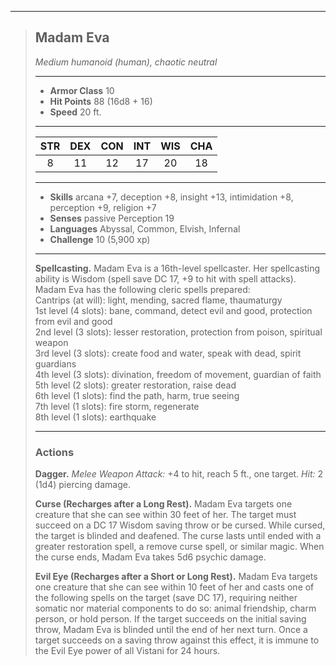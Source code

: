 ***
> ## Madam Eva
> *Medium humanoid (human), chaotic neutral*
> 
> ***
> 
> - **Armor Class** 10
> - **Hit Points** 88 (16d8 + 16)
> - **Speed** 20 ft.
> 
> ***
> 
> |STR|DEX|CON|INT|WIS|CHA|
> |:---:|:---:|:---:|:---:|:---:|:---:|
> |8|11|12|17|20|18|
> 
> ***
> 
> - **Skills** arcana +7, deception +8, insight +13, intimidation +8, perception +9, religion +7
> - **Senses** passive Perception 19
> - **Languages** Abyssal, Common, Elvish, Infernal
> - **Challenge** 10 (5,900 xp)
> 
> ***
> 
> **Spellcasting.** Madam Eva is a 16th-level spellcaster. Her spellcasting ability is Wisdom (spell save DC 17, +9 to hit with spell attacks). Madam Eva has the following cleric spells prepared:  
> Cantrips (at will): light, mending, sacred flame, thaumaturgy  
> 1st level (4 slots): bane, command, detect evil and good, protection from evil and good  
> 2nd level (3 slots): lesser restoration, protection from poison, spiritual weapon  
> 3rd level (3 slots): create food and water, speak with dead, spirit guardians  
> 4th level (3 slots): divination, freedom of movement, guardian of faith  
> 5th level (2 slots): greater restoration, raise dead  
> 6th level (1 slots): find the path, harm, true seeing  
> 7th level (1 slots): fire storm, regenerate  
> 8th level (1 slots): earthquake
> 
> ***
> 
> ### Actions
> **Dagger.** *Melee Weapon Attack:* +4 to hit, reach 5 ft., one target. *Hit:* 2 (1d4) piercing damage.
> 
> **Curse (Recharges after a Long Rest).** Madam Eva targets one creature that she can see within 30 feet of her. The target must succeed on a DC 17 Wisdom saving throw or be cursed. While cursed, the target is blinded and deafened. The curse lasts until ended with a greater restoration spell, a remove curse spell, or similar magic. When the curse ends, Madam Eva takes 5d6 psychic damage.
> 
> **Evil Eye (Recharges after a Short or Long Rest).** Madam Eva targets one creature that she can see within 10 feet of her and casts one of the following spells on the target (save DC 17), requiring neither somatic nor material components to do so: animal friendship, charm person, or hold person. If the target succeeds on the initial saving throw, Madam Eva is blinded until the end of her next turn. Once a target succeeds on a saving throw against this effect, it is immune to the Evil Eye power of all Vistani for 24 hours.